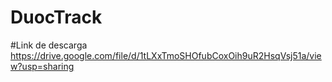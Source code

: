 # DuocTrack

#Link de descarga
https://drive.google.com/file/d/1tLXxTmoSHOfubCoxOih9uR2HsqVsj51a/view?usp=sharing
